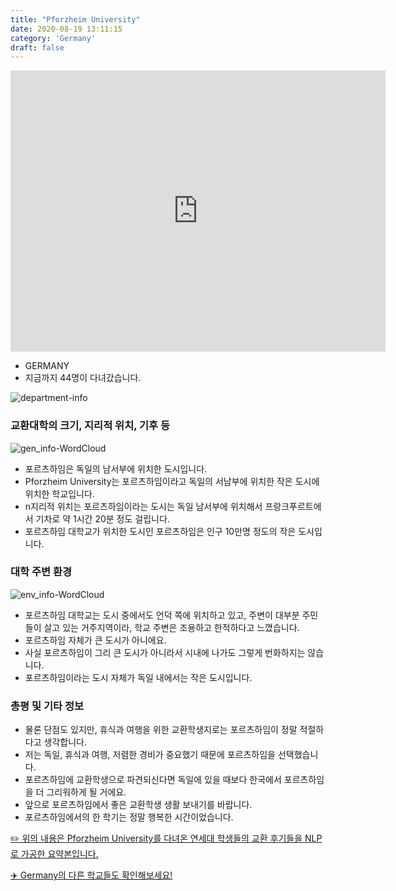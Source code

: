 ```yaml
---
title: "Pforzheim University"
date: 2020-08-19 13:11:15
category: 'Germany'
draft: false
---
```


<iframe
width="600"
height="450"
frameborder="0" style="border:0"
src="https://www.google.com/maps/embed/v1/place?key=AIzaSyC9e1AME-pVmWC4hBpFdu5S4dKzyepa3HQ&q=Pforzheim+University&center=48.8786503,8.7174212&zoom=14" allowfullscreen>
</iframe>

* GERMANY
* 지금까지 44명이 다녀갔습니다. 

![department-info](../plots/DE000009.png)
### 교환대학의 크기, 지리적 위치, 기후 등
![gen_info-WordCloud](../univ_wordclouds_okt/gen_info/DE000009_gen_info_okt.png)

* 포르츠하임은 독일의 남서부에 위치한 도시입니다.
* Pforzheim University는 포르츠하임이라고 독일의 서남부에 위치한 작은 도시에 위치한 학교입니다.
* n지리적 위치는 포르츠하임이라는 도시는 독일 남서부에 위치해서 프랑크푸르트에서 기차로 약 1시간 20분 정도 걸립니다.
* 포르츠하임 대학교가 위치한 도시인 포르츠하임은 인구 10만명 정도의 작은 도시입니다.


### 대학 주변 환경

![env_info-WordCloud](../univ_wordclouds_okt/env_info/DE000009_env_info_okt.png)

* 포르츠하임 대학교는 도시 중에서도 언덕 쪽에 위치하고 있고, 주변이 대부분 주민들이 살고 있는 거주지역이라, 학교 주변은 조용하고 한적하다고 느꼈습니다.
* 포르츠하임 자체가 큰 도시가 아니에요.
* 사실 포르츠하임이 그리 큰 도시가 아니라서 시내에 나가도 그렇게 번화하지는 않습니다.
* 포르츠하임이라는 도시 자체가 독일 내에서는 작은 도시입니다.


### 총평 및 기타 정보 
* 물론 단점도 있지만, 휴식과 여행을 위한 교환학생지로는 포르츠하임이 정말 적절하다고 생각합니다.
* 저는 독일, 휴식과 여행, 저렴한 경비가 중요했기 때문에 포르츠하임을 선택했습니다.
* 포르츠하임에 교환학생으로 파견되신다면 독일에 있을 때보다 한국에서 포르츠하임을 더 그리워하게 될 거에요.
* 앞으로 포르츠하임에서 좋은 교환학생 생활 보내기를 바랍니다.
* 포르츠하임에서의 한 학기는 정말 행복한 시간이었습니다.


[✏️ 위의 내용은 Pforzheim University를 다녀온 연세대 학생들의 교환 후기들을 NLP로 가공한 요약본입니다.](http://oia.yonsei.ac.kr/partner/expReport.asp?ucode=DE000009&bgbn=A)

[✈️ Germany의 다른 학교들도 확인해보세요!](https://yonsei-exchange.netlify.app/?category=Germany)

